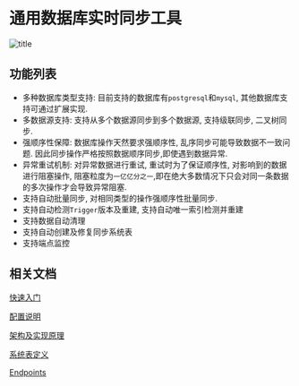 # 通用数据库实时同步工具

![title](doc/dbsync.png)

## 功能列表

- 多种数据库类型支持: 目前支持的数据库有`postgresql`和`mysql`, 其他数据库支持可通过扩展实现.
- 多数据源支持: 支持从多个数据源同步到多个数据源, 支持级联同步, 二叉树同步.
- 强顺序性保障: 数据库操作天然要求强顺序性, 乱序同步可能导致数据不一致问题. 因此同步操作严格按照数据顺序同步,即使遇到数据异常.
- 异常重试机制: 对异常数据进行重试, 重试时为了保证顺序性, 对影响到的数据进行阻塞操作, 阻塞粒度为`一亿亿分之一`,即在绝大多数情况下只会对同一条数据的多次操作才会导致异常阻塞.
- 支持自动批量同步, 对相同类型的操作强顺序性批量同步.
- 支持自动检测`Trigger`版本及重建, 支持自动唯一索引检测并重建
- 支持数据自动清理
- 支持自动创建及修复同步系统表
- 支持端点监控

## 相关文档

[快速入门](doc/quickstart.cn.md)

[配置说明](doc/configuration.cn.md)

[架构及实现原理](doc/architecture.cn.md)

[系统表定义](doc/systable.cn.md)

[Endpoints](doc/endpoints.cn.md)



